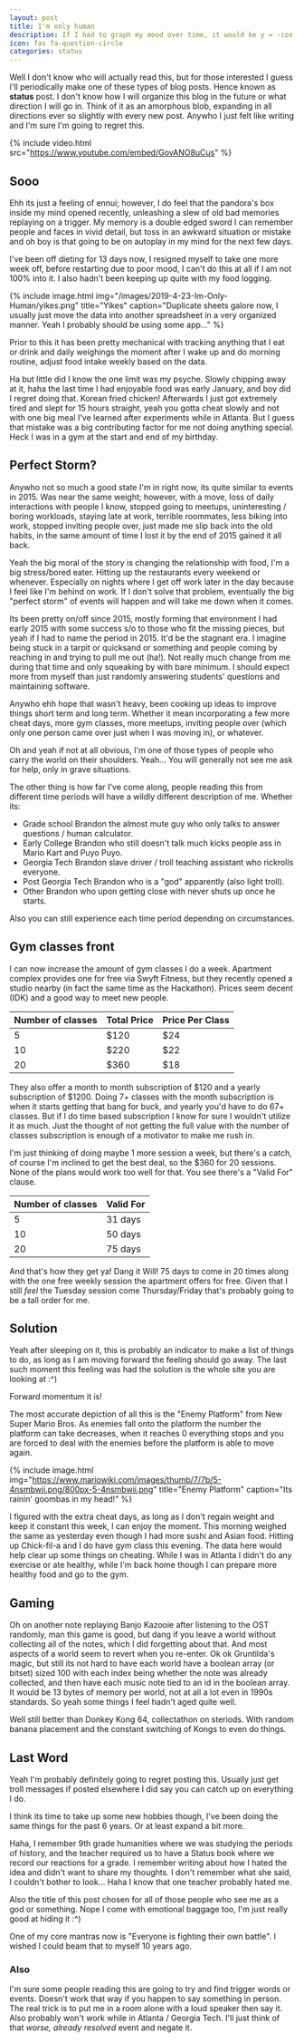 ```yaml
---
layout: post
title: I'm only human
description: If I had to graph my mood over time, it would be y = -cos(x)
icon: fas fa-question-circle
categories: status
---
```

Well I don't know who will actually read this, but for those interested I guess I'll periodically make one of these types of blog posts. Hence known as **status** post.
I don't know how I will organize this blog in the future or what direction I will go in.  Think of it as an amorphous blob, expanding in all directions ever so slightly with every new post.
Anywho I just felt like writing and I'm sure I'm going to regret this.

{% include video.html
            src="https://www.youtube.com/embed/GovANO8uCus" %}

## Sooo
Ehh its just a feeling of ennui; however, I do feel that the pandora's box inside my mind opened recently, unleashing a slew of old bad memories replaying on a trigger.
My memory is a double edged sword I can remember people and faces in vivid detail, but toss in an awkward situation or mistake and oh boy is that going to be on autoplay in my mind for the next few days.

I've been off dieting for 13 days now, I resigned myself to take one more week off, before restarting due to poor mood, I can't do this at all if I am not 100% into it. I also hadn't been keeping up quite with my food logging.

{% include image.html
            img="/images/2019-4-23-Im-Only-Human/yikes.png"
            title="Yikes"
            caption="Duplicate sheets galore now, I usually just move the data into another spreadsheet in a very organized manner. Yeah I probably should be using some app..." %}

Prior to this it has been pretty mechanical with tracking anything that I eat or drink and daily weighings the moment after I wake up and do morning routine, adjust food intake weekly based on the data.

Ha but little did I know the one limit was my psyche. Slowly chipping away at it, haha the last time I had enjoyable food was early January, and boy did I regret doing that.
Korean fried chicken! Afterwards I just got extremely tired and slept for 15 hours straight, yeah you gotta cheat slowly and not with one big meal I've learned after experiments while in Atlanta.
But I guess that mistake was a big contributing factor for me not doing anything special. Heck I was in a gym at the start and end of my birthday.

## Perfect Storm?
Anywho not so much a good state I'm in right now, its quite similar to events in 2015. Was near the same weight; however, with a move, loss of daily interactions with people I know, stopped going to meetups,
uninteresting / boring workloads, staying late at work, terrible roommates, less biking into work, stopped inviting people over, just made me slip back into the old habits, in the same amount of time I lost it by the end of 2015 gained it all back.

Yeah the big moral of the story is changing the relationship with food, I'm a big stress/bored eater.  Hitting up the restaurants every weekend or whenever. Especially on nights where I get off work later in the day because I feel like I'm behind on work.
If I don't solve that problem, eventually the big "perfect storm" of events will happen and will take me down when it comes.

Its been pretty on/off since 2015, mostly forming that environment I had early 2015 with some success s/o to those who fit the missing pieces, but yeah if I had to name the period in 2015. It'd be the stagnant era.
I imagine being stuck in a tarpit or quicksand or something and people coming by reaching in and trying to pull me out (ha!). Not really much change from me during that time and only squeaking by with bare minimum.
I should expect more from myself than just randomly answering students' questions and maintaining software.

Anywho ehh hope that wasn't heavy, been cooking up ideas to improve things short term and long term. Whether it mean incorporating a few more cheat days, more gym classes, more meetups,
inviting people over (which only one person came over just when I was moving in), or whatever.

Oh and yeah if not at all obvious, I'm one of those types of people who carry the world on their shoulders. Yeah... You will generally not see me ask for help, only in grave situations.

The other thing is how far I've come along, people reading this from different time periods will have a wildly different description of me. Whether its:

* Grade school Brandon the almost mute guy who only talks to answer questions / human calculator.
* Early College Brandon who still doesn't talk much kicks people ass in Mario Kart and Puyo Puyo.
* Georgia Tech Brandon slave driver / troll teaching assistant who rickrolls everyone.
* Post Georgia Tech Brandon who is a "god" apparently (also light troll).
* Other Brandon who upon getting close with never shuts up once he starts.

Also you can still experience each time period depending on circumstances.

## Gym classes front

I can now increase the amount of gym classes I do a week. Apartment complex provides one for free via Swyft Fitness, but they recently opened a studio nearby (in fact the same time as the Hackathon).
Prices seem decent (IDK) and a good way to meet new people.

| Number of classes  | Total Price | Price Per Class |
|--------------------|-------------|-----------------|
| 5                  | $120        | $24             |
| 10                 | $220        | $22             |
| 20                 | $360        | $18             |

They also offer a month to month subscription of $120 and a yearly subscription of $1200. Doing 7+ classes with the month subscription is when it starts getting that bang for buck, and yearly you'd have to do 67+ classes.
But if I do time based subscription I know for sure I wouldn't utilize it as much. Just the thought of not getting the full value with the number of classes subscription is enough of a motivator to make me rush in.

I'm just thinking of doing maybe 1 more session a week, but there's a catch, of course I'm inclined to get the best deal, so the $360 for 20 sessions. None of the plans would work too well for that. You see there's a "Valid For" clause.

| Number of classes | Valid For |
|-------------------|-----------|
| 5                 | 31 days   |
| 10                | 50 days   |
| 20                | 75 days   |

And that's how they get ya! Dang it Will! 75 days to come in 20 times along with the one free weekly session the apartment offers for free. Given that I still *feel* the Tuesday session come Thursday/Friday that's probably going to be a tall order for me.

## Solution
Yeah after sleeping on it, this is probably an indicator to make a list of things to do, as long as I am moving forward the feeling should go away. The last such moment this feeling was had the solution is the whole site you are looking at :^)

Forward momentum it is!

The most accurate depiction of all this is the "Enemy Platform" from New Super Mario Bros.  As enemies fall onto the platform the number the platform can take decreases, when it reaches 0 everything stops and you are forced to deal with the enemies before the platform is able to move again.

{% include image.html
            img="https://www.mariowiki.com/images/thumb/7/7b/5-4nsmbwii.png/800px-5-4nsmbwii.png"
            title="Enemy Platform"
            caption="Its rainin' goombas in my head!" %}

I figured with the extra cheat days, as long as I don't regain weight and keep it constant this week, I can enjoy the moment. This morning weighed the same as yesterday even though I had more sushi and Asian food. Hitting up Chick-fil-a and I do have gym class this evening. The data here would help clear up some things on cheating.
While I was in Atlanta I didn't do any exercise or ate healthy, while I'm back home though I can prepare more healthy food and go to the gym.

## Gaming
Oh on another note replaying Banjo Kazooie after listening to the OST randomly, man this game is good, but dang if you leave a world without collecting all of the notes, which I did forgetting about that. And most aspects of a world seem to revert when you re-enter.
Ok ok Gruntilda's magic, but still its not hard to have each world have a boolean array (or bitset) sized 100 with each index being whether the note was already collected, and then have each music note tied to an id in the boolean array.
It would be 13 bytes of memory per world, not at all a lot even in 1990s standards. So yeah some things I feel hadn't aged quite well.

Well still better than Donkey Kong 64, collectathon on steriods. With random banana placement and the constant switching of Kongs to even do things.

## Last Word
Yeah I'm probably definitely going to regret posting this. Usually just get troll messages if posted elsewhere I did say you can catch up on everything I do.

I think its time to take up some new hobbies though, I've been doing the same things for the past 6 years. Or at least expand a bit more.

Haha, I remember 9th grade humanities where we was studying the periods of history, and the teacher required us to have a Status book where we record our reactions for a grade.
I remember writing about how I hated the idea and didn't want to share my thoughts. I don't remember what she said, I couldn't bother to look... Haha I know that one teacher probably hated me.

Also the title of this post chosen for all of those people who see me as a god or something. Nope I come with emotional baggage too, I'm just really good at hiding it :^)

One of my core mantras now is "Everyone is fighting their own battle". I wished I could beam that to myself 10 years ago.

### Also

I'm sure some people reading this are going to try and find trigger words or events. Doesn't work that way if you happen to say something in person. The real trick is to put me in a room alone with a loud speaker then say it.
Also probably won't work while in Atlanta / Georgia Tech. I'll just think of that *worse, already resolved* event and negate it.
